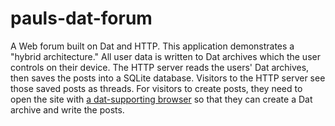 # pauls-dat-forum

A Web forum built on Dat and HTTP. This application demonstrates a "hybrid architecture." All user data is written to Dat archives which the user controls on their device. The HTTP server reads the users' Dat archives, then saves the posts into a SQLite database. Visitors to the HTTP server see those saved posts as threads. For visitors to create posts, they need to open the site with [a dat-supporting browser](https://beakerbrowser.com) so that they can create a Dat archive and write the posts.
